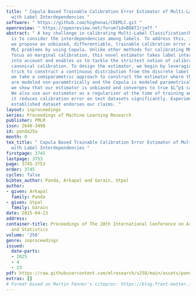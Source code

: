 ```yaml
---
title: " Copula Based Trainable Calibration Error Estimator of Multi-Label Classification
  with Label Interdependencies "
software: " https://github.com/highonai/CDEMLC.git "
openreview: " https://openreview.net/forum?id=B86T1rjmff "
abstract: " A key challenge in calibrating Multi-Label Classification(MLC) problems
  is to consider the interdependencies among labels. To address this, in this research
  we propose an unbiased, differentiable, trainable calibration error estimator for
  MLC problems by using Copula. Unlike other methods for calibrating MLC tasks that
  focus on marginal calibration, this novel estimator takes label interdependencies
  into account and enables us to tackle the strictest notion of calibration that is
  canonical calibration. To design the estimator, we begin by leveraging the kernel
  trick to construct a continuous distribution from the discrete label space. Then
  we take a semiparametric approach to construct the estimator where the marginals
  are modeled non-parametrically and the Copula is modeled parametrically. Theoretically
  we show that our estimator is unbiased and converges to true $L^p$ calibration error.
  We also use our estimator as a regularizer at the time of training and observe that
  it reduces calibration error on test datasets significantly. Experiments on a well
  established dataset endorses our claims. "
layout: inproceedings
series: Proceedings of Machine Learning Research
publisher: PMLR
issn: 2640-3498
id: panda25a
month: 0
tex_title: " Copula Based Trainable Calibration Error Estimator of Multi-Label Classification
  with Label Interdependencies "
firstpage: 3745
lastpage: 3753
page: 3745-3753
order: 3745
cycles: false
bibtex_author: Panda, Arkapal and Garain, Utpal
author:
- given: Arkapal
  family: Panda
- given: Utpal
  family: Garain
date: 2025-04-23
address:
container-title: Proceedings of The 28th International Conference on Artificial Intelligence
  and Statistics
volume: '258'
genre: inproceedings
issued:
  date-parts:
  - 2025
  - 4
  - 23
pdf: https://raw.githubusercontent.com/mlresearch/v258/main/assets/panda25a/panda25a.pdf
extras: []
# Format based on Martin Fenner's citeproc: https://blog.front-matter.io/posts/citeproc-yaml-for-bibliographies/
---
```

